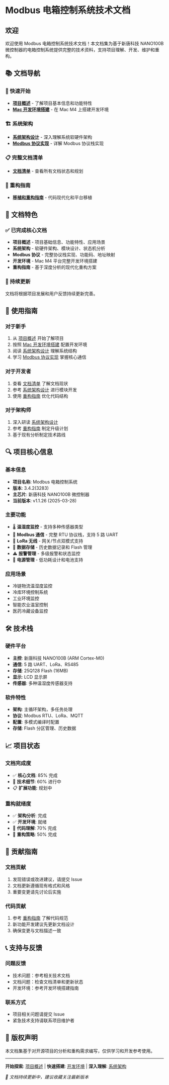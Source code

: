# Modbus 电箱控制系统技术文档

## 欢迎

欢迎使用 Modbus 电箱控制系统技术文档！本文档集为基于新唐科技 NANO100B 微控制器的电箱控制系统提供完整的技术资料，支持项目理解、开发、维护和重构。

## 📚 文档导航

### 🚀 快速开始

- [**项目概述**](01-项目概述.md) - 了解项目基本信息和功能特性
- [**Mac 开发环境搭建**](10-Mac开发环境搭建.md) - 在 Mac M4 上搭建开发环境

### 🏗️ 系统架构

- [**系统架构设计**](02-系统架构设计.md) - 深入理解系统软硬件架构
- [**Modbus 协议实现**](05-Modbus协议实现.md) - 详解 Modbus 协议栈实现

### 📋 完整文档清单

- [**文档清单**](00-文档清单.md) - 查看所有文档状态和规划

### 🔧 重构指南

- [**移植和重构指南**](13-移植和重构指南.md) - 代码现代化和平台移植

## 🎯 文档特色

### ✅ 已完成核心文档

- **项目概述** - 项目基础信息、功能特性、应用场景
- **系统架构** - 软硬件架构、模块设计、状态机分析
- **Modbus 协议** - 完整协议栈实现、功能码、地址映射
- **开发环境** - Mac M4 平台完整开发环境搭建
- **重构指南** - 基于深度分析的现代化重构方案

### 🔄 持续更新

文档将根据项目发展和用户反馈持续更新完善。

## 📖 使用指南

### 对于新手

1. 从 [项目概述](01-项目概述.md) 开始了解项目
2. 按照 [Mac 开发环境搭建](10-Mac开发环境搭建.md) 配置开发环境
3. 阅读 [系统架构设计](02-系统架构设计.md) 理解系统结构
4. 学习 [Modbus 协议实现](05-Modbus协议实现.md) 掌握核心通信

### 对于开发者

1. 查看 [文档清单](00-文档清单.md) 了解文档现状
2. 参考 [系统架构设计](02-系统架构设计.md) 进行模块开发
3. 使用 [重构指南](13-移植和重构指南.md) 优化代码结构

### 对于架构师

1. 深入研读 [系统架构设计](02-系统架构设计.md)
2. 参考 [重构指南](13-移植和重构指南.md) 制定升级计划
3. 基于现有分析制定技术路线

## 🔍 项目核心信息

### 基本信息

- **项目名称**: Modbus 电箱控制系统
- **版本**: 3.4.2(3283)
- **主芯片**: 新唐科技 NANO100B 微控制器
- **当前版本**: v1.1.26 (2025-03-28)

### 主要功能

- 🌡️ **温湿度监控** - 支持多种传感器类型
- 📡 **Modbus 通信** - 完整 RTU 协议栈，支持 5 路 UART
- 📶 **LoRa 无线** - 网关/节点双模式支持
- 💾 **数据存储** - 历史数据记录和 Flash 管理
- ⚠️ **报警管理** - 多级报警和状态监控
- 🔌 **电源管理** - 低功耗设计和电池支持

### 应用场景

- 冷链物流温湿度监控
- 冷库环境控制系统
- 工业环境监控
- 智能农业温室控制
- 医药冷藏设备监控

## 🛠️ 技术栈

### 硬件平台

- **主控**: 新唐科技 NANO100B (ARM Cortex-M0)
- **通信**: 5 路 UART、LoRa、RS485
- **存储**: 25Q128 Flash (16MB)
- **显示**: LCD 显示屏
- **传感器**: 多种温湿度传感器支持

### 软件特性

- **架构**: 主循环架构，多任务处理
- **协议**: Modbus RTU、LoRa、MQTT
- **配置**: 多模式编译时配置
- **存储**: Flash 分区管理、历史数据

## 📈 项目状态

### 文档完成度

- ✅ **核心文档**: 85% 完成
- 🔄 **技术细节**: 60% 进行中
- 📋 **扩展功能**: 规划中

### 重构就绪度

- ✅ **架构分析**: 完成
- ✅ **开发环境**: 就绪
- 🔄 **代码理解**: 70% 完成
- 🔄 **重构策略**: 50% 完成

## 🤝 贡献指南

### 文档贡献

1. 发现错误或改进建议，请提交 Issue
2. 文档更新遵循现有格式和风格
3. 重要变更请先讨论后实施

### 代码贡献

1. 参考 [重构指南](13-移植和重构指南.md) 了解代码规范
2. 新功能开发建议先更新文档设计
3. 确保变更与文档描述一致

## 📞 支持与反馈

### 问题反馈

- 技术问题：参考相关技术文档
- 文档问题：检查文档清单和更新状态
- 开发环境：参考开发环境搭建指南

### 联系方式

- 项目相关问题请提交 Issue
- 紧急技术支持请联系项目维护者

## 📜 版权声明

本文档集基于对开源项目的分析和重构需求编写，仅供学习和开发参考使用。

---

**开始探索**: [项目概述](01-项目概述.md) | **快速搭建**: [开发环境](10-Mac开发环境搭建.md) | **深入理解**: [系统架构](02-系统架构设计.md)

_📝 文档持续更新中，建议收藏关注最新版本_

